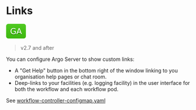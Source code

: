 # Links

![GA](assets/ga.svg)

> v2.7 and after

You can configure Argo Server to show custom links:

* A "Get Help" button in the bottom right of the window linking to you organisation help pages or chat room. 
* Deep-links to your facilities (e.g. logging facility) in the user interface for both the workflow and each workflow pod.

See [workflow-controller-configmap.yaml](workflow-controller-configmap.yaml) 

